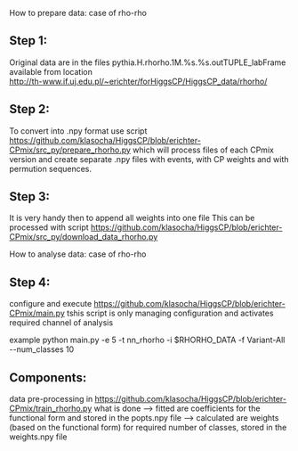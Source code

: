 How to prepare data: case of rho-rho

Step 1:
--------
Original data are in the files
    pythia.H.rhorho.1M.%s.%s.outTUPLE_labFrame
available from location   
http://th-www.if.uj.edu.pl/~erichter/forHiggsCP/HiggsCP_data/rhorho/

Step 2:
-------
To convert into .npy format use script
https://github.com/klasocha/HiggsCP/blob/erichter-CPmix/src_py/prepare_rhorho.py
which will process files of each CPmix version and create separate .npy files
with events, with CP weights and with permution sequences. 

Step 3:
--------
It is very handy then to append all weights into one file
This can be processed with script
https://github.com/klasocha/HiggsCP/blob/erichter-CPmix/src_py/download_data_rhorho.py

How to analyse data: case of rho-rho

Step 4:
-----------
configure and execute 
https://github.com/klasocha/HiggsCP/blob/erichter-CPmix/main.py
tshis script is only managing configuration and activates required channel of analysis

example
python main.py -e 5 -t nn_rhorho -i $RHORHO_DATA -f Variant-All --num_classes 10

Components:
--------
data pre-processing in
https://github.com/klasocha/HiggsCP/blob/erichter-CPmix/train_rhorho.py
what is done
  --> fitted are coefficients for the functional form and stored in the popts.npy file
  --> calculated are weights (based on the functional form) for required number of classes,
      stored in the weights.npy file
